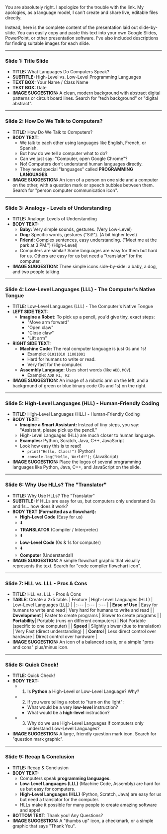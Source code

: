 You are absolutely right. I apologize for the trouble with the link. My apologies, as a language model, I can't create and share live, editable files directly.

Instead, here is the complete content of the presentation laid out slide-by-slide. You can easily copy and paste this text into your own Google Slides, PowerPoint, or other presentation software. I've also included descriptions for finding suitable images for each slide.

---

### **Slide 1: Title Slide**

*   **TITLE:** What Languages Do Computers Speak?
*   **SUBTITLE:** High-Level vs. Low-Level Programming Languages
*   **TEXT BOX:** Your Name / Class Name
*   **TEXT BOX:** Date
*   **IMAGE SUGGESTION:** A clean, modern background with abstract digital patterns or circuit board lines. Search for "tech background" or "digital abstract".

---

### **Slide 2: How Do We Talk to Computers?**

*   **TITLE:** How Do We Talk to Computers?
*   **BODY TEXT:**
    *   We talk to each other using languages like English, French, or Spanish.
    *   But how do we tell a computer what to do?
    *   Can we just say: "Computer, open Google Chrome"?
    *   No! Computers don't understand human languages directly.
    *   They need special "languages" called **PROGRAMMING LANGUAGES**.
*   **IMAGE SUGGESTION:** An icon of a person on one side and a computer on the other, with a question mark or speech bubbles between them. Search for "person computer communication icon".

---

### **Slide 3: Analogy - Levels of Understanding**

*   **TITLE:** Analogy: Levels of Understanding
*   **BODY TEXT:**
    *   **Baby:** Very simple sounds, gestures. (Very Low-Level)
    *   **Dog:** Specific words, gestures ("Sit!"). (A bit higher level)
    *   **Friend:** Complex sentences, easy understanding. ("Meet me at the park at 3 PM.") (High-Level)
    *   Computers are similar! Some languages are easy for them but hard for us. Others are easy for us but need a "translator" for the computer.
*   **IMAGE SUGGESTION:** Three simple icons side-by-side: a baby, a dog, and two people talking.

---

### **Slide 4: Low-Level Languages (LLL) - The Computer's Native Tongue**

*   **TITLE:** Low-Level Languages (LLL) - The Computer's Native Tongue
*   **LEFT SIDE TEXT:**
    *   **Imagine a Robot:** To pick up a pencil, you'd give tiny, exact steps:
        *   "Move arm forward"
        *   "Open claw"
        *   "Close claw"
        *   "Lift arm"
*   **RIGHT SIDE TEXT:**
    *   **Machine Code:** The real computer language is just 0s and 1s!
        *   Example: `01011010 11001001`
        *   Hard for humans to write or read.
        *   Very fast for the computer.
    *   **Assembly Language:** Uses short words (like `ADD`, `MOV`).
        *   Example: `ADD R1, R2`
*   **IMAGE SUGGESTION:** An image of a robotic arm on the left, and a background of green or blue binary code (0s and 1s) on the right.

---

### **Slide 5: High-Level Languages (HLL) - Human-Friendly Coding**

*   **TITLE:** High-Level Languages (HLL) - Human-Friendly Coding
*   **BODY TEXT:**
    *   **Imagine a Smart Assistant:** Instead of tiny steps, you say: "Assistant, please pick up the pencil."
    *   High-Level Languages (HLL) are much closer to human language.
    *   **Examples:** Python, Scratch, Java, C++, JavaScript
    *   Look how easy this is to read!
        *   `print("Hello, Class!")` (Python)
        *   `console.log("Hello, World!");` (JavaScript)
*   **IMAGE SUGGESTION:** Place the logos of several programming languages like Python, Java, C++, and JavaScript on the slide.

---

### **Slide 6: Why Use HLLs? The "Translator"**

*   **TITLE:** Why Use HLLs? The "Translator"
*   **SUBTITLE:** If HLLs are easy for us, but computers only understand 0s and 1s... how does it work?
*   **BODY TEXT (Formatted as a flowchart):**
    *   **High-Level Code** (Easy for us)
    *   ⬇️
    *   **TRANSLATOR** (Compiler / Interpreter)
    *   ⬇️
    *   **Low-Level Code** (0s & 1s for computer)
    *   ⬇️
    *   **Computer** (Understands!)
*   **IMAGE SUGGESTION:** A simple flowchart graphic that visually represents the text. Search for "code compiler flowchart icon".

---

### **Slide 7: HLL vs. LLL - Pros & Cons**

*   **TITLE:** HLL vs. LLL - Pros & Cons
*   **TABLE:** Create a 2x5 table.
| Feature | High-Level Languages (HLL) | Low-Level Languages (LLL) |
| :--- | :--- | :--- |
| **Ease of Use** | Easy for humans to write and read | Very hard for humans to write and read |
| **Development** | Faster to create programs | Slower to create programs |
| **Portability**| Portable (runs on different computers) | Not Portable (specific to one computer) |
| **Speed** | Slightly slower (due to translation) | Very Fast (direct understanding) |
| **Control** | Less direct control over hardware | Direct control over hardware |
*   **IMAGE SUGGESTION:** An icon of a balanced scale, or a simple "pros and cons" plus/minus icon.

---

### **Slide 8: Quick Check!**

*   **TITLE:** Quick Check!
*   **BODY TEXT:**
    *   1. Is **Python** a High-Level or Low-Level Language? Why?
    *   2. If you were telling a robot to "turn on the light":
        *   What would be a very **low-level** instruction?
        *   What would be a **high-level** instruction?
    *   3. Why do we use High-Level Languages if computers only understand Low-Level Languages?
*   **IMAGE SUGGESTION:** A large, friendly question mark icon. Search for "question mark graphic".

---

### **Slide 9: Recap & Conclusion**

*   **TITLE:** Recap & Conclusion
*   **BODY TEXT:**
    *   Computers speak **programming languages**.
    *   **Low-Level Languages (LLL)** (Machine Code, Assembly) are hard for us but easy for computers.
    *   **High-Level Languages (HLL)** (Python, Scratch, Java) are easy for us but need a translator for the computer.
    *   HLLs make it possible for many people to create amazing software and apps!
*   **BOTTOM TEXT:** Thank you! Any Questions?
*   **IMAGE SUGGESTION:** A "thumbs up" icon, a checkmark, or a simple graphic that says "Thank You".
